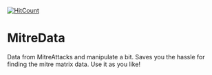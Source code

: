 [![HitCount](http://hits.dwyl.io/utkarshiam/MitreData.svg)](http://hits.dwyl.io/utkarshiam/MitreData)

# MitreData
Data from MitreAttacks and manipulate a bit.
Saves you the hassle for finding the mitre matrix data. 
Use it as you like!
